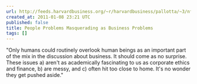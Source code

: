 ```yaml
---
url: http://feeds.harvardbusiness.org/~r/harvardbusiness/pallotta/~3/nfJUEXWs8T4/diseases-of-the-psyche-masquer.html
created_at: 2011-01-08 23:21 UTC
published: false
title: People Problems Masquerading as Business Problems
tags: []
---
```


"Only humans could routinely overlook human beings as an important part of the mix in the discussion about business. It should come as no surprise. These issues a) aren't as academically fascinating to us as corporate ethics and finance, b) are messy, and c) often hit too close to home. It's no wonder they get pushed aside."
